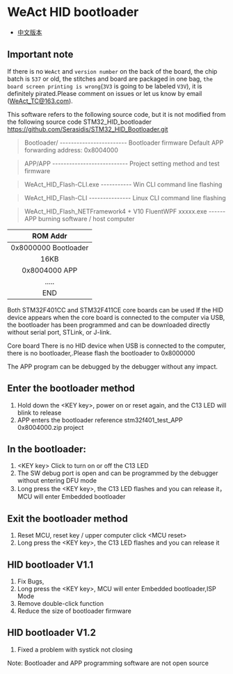 # WeAct HID bootloader

* [中文版本](./README-zh.md)

## Important note

If there is no `WeAct` and `version number` on the back of the board, the chip batch is `537` or old, the stitches and board are packaged in one bag, `the board screen printing is wrong`(`3V3` is going to be labeled `V3V`), it is definitely pirated.Please comment on issues or let us know by email (WeAct_TC@163.com).

This software refers to the following source code, but it is not modified from the following source code
STM32_HID_bootloader https://github.com/Serasidis/STM32_HID_Bootloader.git

> Bootloader/  ------------------------  Bootloader firmware Default APP forwarding address: 0x8004000

> APP/APP   ---------------------------  Project setting method and test firmware

> WeAct_HID_Flash-CLI.exe  ----------- Win CLI command line flashing

> WeAct_HID_Flash-CLI  --------------- Linux CLI command line flashing

> WeAct_HID_Flash_NETFramework4 + V10 FluentWPF xxxxx.exe  ------  APP burning software / host computer

|ROM Addr|
|:--:|
|0x8000000 Bootloader|
|16KB |
|0x8004000 APP|  
|..... |
|END|

Both STM32F401CC and STM32F411CE core boards can be used
If the HID device appears when the core board is connected to the computer via USB, the bootloader has been programmed and can be downloaded directly without serial port, STLink, or J-link.

Core board There is no HID device when USB is connected to the computer, there is no bootloader,.Please flash the bootloader to 0x8000000

The APP program can be debugged by the debugger without any impact.

## Enter the bootloader method

1. Hold down the \<KEY key>, power on or reset again, and the C13 LED will blink to release
2. APP enters the bootloader reference stm32f401_test_APP 0x8004000.zip project

## In the bootloader:

1. \<KEY key> Click to turn on or off the C13 LED
2. The SW debug port is open and can be programmed by the debugger without entering DFU mode
3. Long press the \<KEY key>, the C13 LED flashes and you can release it，MCU will enter Embedded bootloader

## Exit the bootloader method

1. Reset MCU, reset key / upper computer click \<MCU reset>
2. Long press the \<KEY key>, the C13 LED flashes and you can release it

## HID bootloader V1.1

1. Fix Bugs,
2. Long press the \<KEY key>, MCU will enter Embedded bootloader,ISP Mode
3. Remove double-click function
4. Reduce the size of bootloader firmware

## HID bootloader V1.2

1. Fixed a problem with systick not closing

Note: Bootloader and APP programming software are not open source
